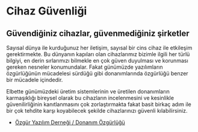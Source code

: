 # Cihaz Güvenliği

## Güvendiğiniz cihazlar, güvenmediğiniz şirketler

Sayısal dünya ile kurduğunuz her iletişim, sayısal bir cins cihaz ile etkileşim gerektirmekte. Bu dünyanın kapıları olan cihazlarımız bizimle ilgili her türlü bilgiyi, en derin sırlarımızı bilmekle en çok güven duyulması ve korunması gereken nesneler konumundalar. Fakat günümüzde yazılımların özgürlüğünün mücadelesi sürdüğü gibi donanımlarında özgürlüğü benzer bir mücadele içindedir. 

Elbette günümüzdeki üretim sistemlerinin ve üretilen donanımların karmaşıklığı bireysel olarak bu cihazların incelenmesini ve kesinlikle güvenilirliğinin kanıtlanmasını çok zorlaştırmakta fakat basit birkaç adım ile bir çok tehdite karşı koyabilecek şekilde cihazlarınızı güvenli kılabilirsiniz.

* [Özgür Yazılım Derneği / Donanım Özgürlüğü](https://oyd.org.tr/yazilar/donanim-ozgurlugu/)

